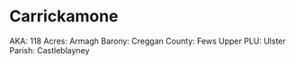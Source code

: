 # Carrickamone

AKA: 118
Acres: Armagh
Barony: Creggan
County: Fews Upper
PLU: Ulster
Parish: Castleblayney